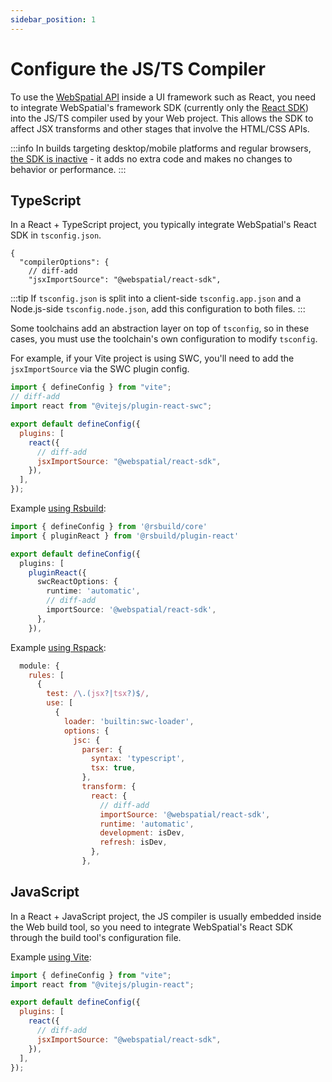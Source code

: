 ```yaml
---
sidebar_position: 1
---
```


# Configure the JS/TS Compiler

To use the [WebSpatial API](/docs/core-concepts/unique-concepts-in-webspatial#webspatial-api) inside a UI framework such as React, you need to integrate WebSpatial's framework SDK (currently only the [React SDK](/docs/development-guide/enabling-webspatial-in-web-projects/step-1-install-the-webspatial-sdk#react-sdk)) into the JS/TS compiler used by your Web project. This allows the SDK to affect JSX transforms and other stages that involve the HTML/CSS APIs.

:::info
In builds targeting desktop/mobile platforms and regular browsers, [the SDK is inactive](/docs/development-guide/enabling-webspatial-in-web-projects/step-3-integrate-webspatial-sdk-into-web-build-tools/generate-a-webspatial-specific-website) - it adds no extra code and makes no changes to behavior or performance.
:::

## TypeScript

In a React + TypeScript project, you typically integrate WebSpatial's React SDK in `tsconfig.json`.

```json5 title="tsconfig.json"
{
  "compilerOptions": {
    // diff-add
    "jsxImportSource": "@webspatial/react-sdk",
```

:::tip
If `tsconfig.json` is split into a client-side `tsconfig.app.json` and a Node.js-side `tsconfig.node.json`, add this configuration to both files.
:::

Some toolchains add an abstraction layer on top of `tsconfig`, so in these cases, you must use the toolchain's own configuration to modify `tsconfig`.

For example, if your Vite project is using SWC, you'll need to add the `jsxImportSource` via the SWC plugin config.

```js title="vite.config.js"
import { defineConfig } from "vite";
// diff-add
import react from "@vitejs/plugin-react-swc";

export default defineConfig({
  plugins: [
    react({
      // diff-add
      jsxImportSource: "@webspatial/react-sdk",
    }),
  ],
});
```

Example [using Rsbuild](/docs/development-guide/enabling-webspatial-in-web-projects/step-3-integrate-webspatial-sdk-into-web-build-tools/add-optimizations-and-defaults-to-web-build-tools#rsbuild):

```ts title="rsbuild.config.ts"
import { defineConfig } from '@rsbuild/core'
import { pluginReact } from '@rsbuild/plugin-react'

export default defineConfig({
  plugins: [
    pluginReact({
      swcReactOptions: {
        runtime: 'automatic',
        // diff-add
        importSource: '@webspatial/react-sdk',
      },
    }),
```

Example [using Rspack](/docs/development-guide/enabling-webspatial-in-web-projects/step-3-integrate-webspatial-sdk-into-web-build-tools/add-optimizations-and-defaults-to-web-build-tools#rspack):

```js title="rspack.config.mjs"
  module: {
    rules: [
      {
        test: /\.(jsx?|tsx?)$/,
        use: [
          {
            loader: 'builtin:swc-loader',
            options: {
              jsc: {
                parser: {
                  syntax: 'typescript',
                  tsx: true,
                },
                transform: {
                  react: {
                    // diff-add
                    importSource: '@webspatial/react-sdk',
                    runtime: 'automatic',
                    development: isDev,
                    refresh: isDev,
                  },
                },
```

## JavaScript

In a React + JavaScript project, the JS compiler is usually embedded inside the Web build tool, so you need to integrate WebSpatial's React SDK through the build tool's configuration file.

Example [using Vite](/docs/development-guide/enabling-webspatial-in-web-projects/step-3-integrate-webspatial-sdk-into-web-build-tools/add-optimizations-and-defaults-to-web-build-tools#vite):

```js title="vite.config.js"
import { defineConfig } from "vite";
import react from "@vitejs/plugin-react";

export default defineConfig({
  plugins: [
    react({
      // diff-add
      jsxImportSource: "@webspatial/react-sdk",
    }),
  ],
});
```
